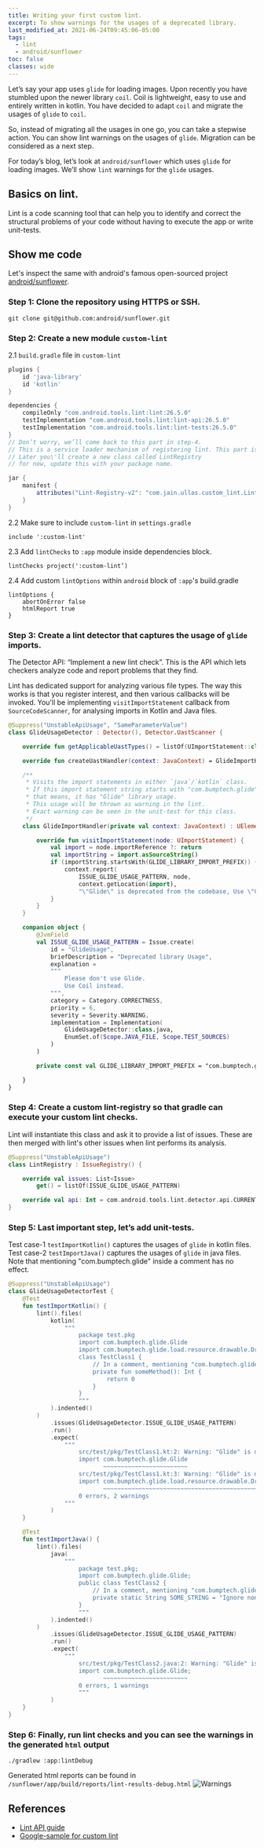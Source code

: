 ```yaml
---
title: Writing your first custom lint.
excerpt: To show warnings for the usages of a deprecated library.
last_modified_at: 2021-06-24T09:45:06-05:00
tags: 
  - lint
  - android/sunflower
toc: false
classes: wide
---
```


Let’s say your app uses `glide` for loading images. Upon recently you have stumbled upon the newer library `coil`.
Coil is lightweight, easy to use and entirely written in kotlin. You have decided to adapt `coil` and migrate the usages of `glide` to `coil`.

So, instead of migrating all the usages in one go, you can take a stepwise action. You can show lint warnings on the usages of `glide`. 
Migration can be considered as a next step.

For today’s blog, let’s look at `android/sunflower` which uses `glide` for loading images. We’ll show `lint` warnings for the `glide` usages.

## Basics on lint.

Lint is a code scanning tool that can help you to identify and correct the structural problems of your code without having to execute the app or write unit-tests.

## Show me code

Let's inspect the same with android's famous open-sourced project [android/sunflower](https://github.com/android/sunflower).

### Step 1: Clone the repository using HTTPS or SSH.

```shell
git clone git@github.com:android/sunflower.git
```

### Step 2: Create a new module `custom-lint` 

2.1 `build.gradle` file in `custom-lint`

```groovy
plugins {
    id 'java-library'
    id 'kotlin'
}

dependencies {
    compileOnly "com.android.tools.lint:lint:26.5.0"
    testImplementation "com.android.tools.lint:lint-api:26.5.0"
    testImplementation "com.android.tools.lint:lint-tests:26.5.0"
}
// Don’t worry, we’ll come back to this part in step-4.
// This is a service loader mechanism of registering lint. This part is essential.
// Later you\'ll create a new class called LintRegistry
// for now, update this with your package name.

jar {
    manifest {
        attributes("Lint-Registry-v2": "com.jain.ullas.custom_lint.LintRegistry") 
    }
}
```
2.2 Make sure to include `custom-lint` in `settings.gradle`

```shell
include ':custom-lint'
```

2.3 Add `lintChecks` to `:app` module inside dependencies block.

```shell
lintChecks project(':custom-lint’)
```

2.4 Add custom `lintOptions` within `android` block of `:app`'s build.gradle

```shell
lintOptions {
    abortOnError false
    htmlReport true
}
```


### Step 3: Create a lint detector that captures the usage of `glide`  imports.

The Detector API: “Implement a new lint check”. This is the API which lets checkers analyze code and report problems that they find.

Lint has dedicated support for analyzing various file types. The way this works is that you register interest, and then various callbacks will be invoked. 
You'll be implementing `visitImportStatement` callback from `SourceCodeScanner`, for analysing imports in Kotlin and Java files.

```kotlin
@Suppress("UnstableApiUsage", "SameParameterValue")
class GlideUsageDetector : Detector(), Detector.UastScanner {

    override fun getApplicableUastTypes() = listOf(UImportStatement::class.java)

    override fun createUastHandler(context: JavaContext) = GlideImportHandler(context)

    /**
     * Visits the import statements in either `java`/`kotlin` class.
     * If this import statement string starts with "com.bumptech.glide",
     * that means, it has "Glide" library usage.
     * This usage will be thrown as warning in the lint.
     * Exact warning can be seen in the unit-test for this class.
     */
    class GlideImportHandler(private val context: JavaContext) : UElementHandler() {

        override fun visitImportStatement(node: UImportStatement) {
            val import = node.importReference ?: return
            val importString = import.asSourceString()
            if (importString.startsWith(GLIDE_LIBRARY_IMPORT_PREFIX)) {
                context.report(
                    ISSUE_GLIDE_USAGE_PATTERN, node,
                    context.getLocation(import),
                    "\"Glide\" is deprecated from the codebase, Use \"Coil\" instead")
            }
        }
    }

    companion object {
        @JvmField
        val ISSUE_GLIDE_USAGE_PATTERN = Issue.create(
            id = "GlideUsage",
            briefDescription = "Deprecated library Usage",
            explanation =
            """
                Please don't use Glide. 
                Use Coil instead.
            """,
            category = Category.CORRECTNESS,
            priority = 6,
            severity = Severity.WARNING,
            implementation = Implementation(
                GlideUsageDetector::class.java,
                EnumSet.of(Scope.JAVA_FILE, Scope.TEST_SOURCES)
            )
        )

        private const val GLIDE_LIBRARY_IMPORT_PREFIX = "com.bumptech.glide"

    }
}
```

### Step 4: Create a custom lint-registry so that gradle can execute your custom lint checks.

Lint will instantiate this class and ask it to provide a list of issues. These are then merged with lint's other issues when lint performs its analysis.

```kotlin
@Suppress("UnstableApiUsage")
class LintRegistry : IssueRegistry() {

    override val issues: List<Issue>
        get() = listOf(ISSUE_GLIDE_USAGE_PATTERN)

    override val api: Int = com.android.tools.lint.detector.api.CURRENT_API
}
```

### Step 5: Last important step, let’s add unit-tests.

Test case-1 `testImportKotlin()` captures the usages of `glide` in kotlin files.
Test case-2 `testImportJava()` captures the usages of `glide` in java files.
Note that mentioning "com.bumptech.glide" inside a comment has no effect.

```kotlin
@Suppress("UnstableApiUsage")
class GlideUsageDetectorTest {
    @Test
    fun testImportKotlin() {
        lint().files(
            kotlin(
                """
                    package test.pkg
                    import com.bumptech.glide.Glide
                    import com.bumptech.glide.load.resource.drawable.DrawableTransitionOptions
                    class TestClass1 {
                        // In a comment, mentioning "com.bumptech.glide" has no effect
                        private fun someMethod(): Int {
                            return 0
                        }
                    }
                    """
            ).indented()
        )
            .issues(GlideUsageDetector.ISSUE_GLIDE_USAGE_PATTERN)
            .run()
            .expect(
                """
                    src/test/pkg/TestClass1.kt:2: Warning: "Glide" is deprecated from the codebase, Use "Coil" instead [GlideUsage]
                    import com.bumptech.glide.Glide
                           ~~~~~~~~~~~~~~~~~~~~~~~~
                    src/test/pkg/TestClass1.kt:3: Warning: "Glide" is deprecated from the codebase, Use "Coil" instead [GlideUsage]
                    import com.bumptech.glide.load.resource.drawable.DrawableTransitionOptions
                           ~~~~~~~~~~~~~~~~~~~~~~~~~~~~~~~~~~~~~~~~~~~~~~~~~~~~~~~~~~~~~~~~~~~
                    0 errors, 2 warnings
                """
            )
    }

    @Test
    fun testImportJava() {
        lint().files(
            java(
                """
                    package test.pkg;
                    import com.bumptech.glide.Glide;
                    public class TestClass2 {
                        // In a comment, mentioning "com.bumptech.glide" has no effect
                        private static String SOME_STRING = "Ignore non-word usages: com.bumptech.glide";
                    }
                    """
            ).indented()
        )
            .issues(GlideUsageDetector.ISSUE_GLIDE_USAGE_PATTERN)
            .run()
            .expect(
                """
                    src/test/pkg/TestClass2.java:2: Warning: "Glide" is deprecated from the codebase, Use "Coil" instead [GlideUsage]
                    import com.bumptech.glide.Glide;
                           ~~~~~~~~~~~~~~~~~~~~~~~~
                    0 errors, 1 warnings
                    """
            )
    }
}
```

### Step 6: Finally, run lint checks and you can see the warnings in the generated `html` output

```shell
./gradlew :app:lintDebug
```

Generated html reports can be found in `/sunflower/app/build/reports/lint-results-debug.html`
![Warnings](../post_assets/lint_warnings.png)

## References

- [Lint API guide](https://googlesamples.github.io/android-custom-lint-rules/api-guide.html)
- [Google-sample for custom lint](https://github.com/googlesamples/android-custom-lint-rules)


